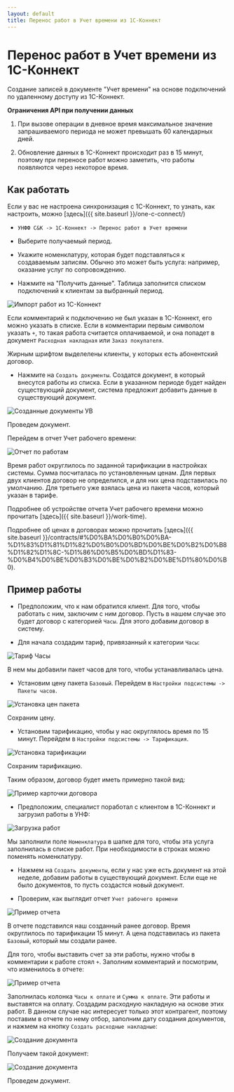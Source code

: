 ```yaml
---
layout: default
title: Перенос работ в Учет времени из 1С-Коннект
---
```


# Перенос работ в Учет времени из 1С-Коннект

Создание записей в документе "Учет времени" на основе подключений по удаленному доступу из 1С-Коннект.

**Ограничения API при получении данных**

1. При вызове операции в дневное время максимальное значение запрашиваемого периода не может превышать 60 календарных дней.

2. Обновление данных в 1С-Коннект происходит раз в 15 минут, поэтому при переносе работ можно заметить, что работы появляются через некоторое время.

## Как работать

Если у вас не настроена синхронизация с 1С-Коннект, то узнать, как настроить, можно [здесь]({{ site.baseurl }}/one-c-connect/)

* `УНФФ С&К -> 1С-Коннект -> Перенос работ в Учет времени`
* Выберите получаемый период.
* Укажите номенклатуру, которая будет подставляться к создаваемым записям. Обычно это может быть услуга: например, оказание услуг по сопровождению.

* Нажмите на "Получить данные". Таблица заполнится списком подключений к клиентам за выбранный период.

![Импорт работ из 1С-Коннект](../img/import-from-connect.png)

Если комментарий к подключению не был указан в 1С-Коннект, его можно указать в списке.
Если в комментарии первым символом указать `+`, то такая работа считается оплачиваемой, и она попадет в документ `Расходная накладная` или `Заказ покупателя`.

Жирным шрифтом выделелены клиенты, у которых есть абонентский договор.

* Нажмите на `Создать документы`. Создатся документ, в который внесутся работы из списка. Если в указанном периоде будет найден существующий документ, система предложит добавить данные в существующий документ.

![Созданные документы УВ](../img/work-time-document.png)

Проведем документ.

Перейдем в отчет Учет рабочего времени:

![Отчет по работам](../img/work-time-report.png)

Время работ округлилось по заданной тарификации в настройках системы.
Сумма посчиталась по установленным ценам. Для первых двух клиентов договор не определился, и для них цена подставилась по умолчанию.
Для третьего уже взялась цена из пакета часов, который указан в тарифе.

Подробнее об устройстве отчета Учет рабочего времени можно прочитать [здесь]({{ site.baseurl }}/work-time).

Подробнее об ценах в договорах можно прочитать [здесь]({{ site.baseurl }}/contracts/#%D0%BA%D0%B0%D0%BA-%D1%83%D1%81%D1%82%D0%B0%D0%BD%D0%BE%D0%B2%D0%B8%D1%82%D1%8C-%D1%86%D0%B5%D0%BD%D1%83-%D0%B4%D0%BE%D0%B3%D0%BE%D0%B2%D0%BE%D1%80%D0%B0).

## Пример работы

* Предположим, что к нам обратился клиент. Для того, чтобы работать с ним, заключим с ним договор.
Пусть в нашем случае это будет договор с категорией `Часы`. Для этого добавим договор в систему.

* Для начала создадим тариф, привязанный к категории `Часы`:

![Тариф Часы](../img/example-tarif.png)

В нем мы добавили пакет часов для того, чтобы устанавливалась цена.

* Установим цену пакета `Базовый`. Перейдем в `Настройки подсистемы -> Пакеты часов`.

![Установка цен пакета](../img/ex-price-package.png)

Сохраним цену.

* Установим тарификацию, чтобы у нас округлялось время по 15 минут. Перейдем в `Настройки подсистемы -> Тарификация`.

![Установка тарификации](../img/ex-tarification.png)

Сохраним тарификацию.

Таким образом, договор будет иметь примерно такой вид:

![Пример карточки договора](../img/ex-contract.png)

* Предположим, специалист поработал с клиентом в 1С-Коннект и загрузил работы в УНФ:

![Загрузка работ](../img/ex-import-from-connect.png)

Мы заполнили поле `Номенклатура` в шапке для того, чтобы эта услуга заполнилась в списке работ. При необходимости в строках можно поменять номенклатуру.

* Нажмем на `Создать документы`, если у нас уже есть документ на этой неделе, добавим работы в существующий документ. Если еще не было документов, то пусть создастся новый документ.

* Проверим, как выглядит отчет `Учет рабочего времени`

![Пример отчета](../img/ex-work-time-report.png)

В отчете подставился наш созданный ранее договор.
Время округлилось по тарификации 15 минут. А цена подставилась из пакета `Базовый`, который мы создали ранее.

Для того, чтобы выставить счет за эти работы, нужно чтобы в комментарии к работе стоял `+`. Заполним комментарий и посмотрим, что изменилось в отчете:

![Пример отчета](../img/paid-work-time.png)

Заполнилась колонка `Часы к оплате` и `Сумма к оплате`. Эти работы и выставятся на оплату.
Создадим расходную накладную на основе этих работ. В данном случае нас интересует только этот контрагент, поэтому поставим в отчете по нему отбор, заполним дату создания документов, и нажмем на кнопку `Создать расходные накладные`:

![Создание документа](../img/ex-create-doc.png)

Получаем такой документ:

![Создание документа](../img/ex-doc-from-report.png)

Проведем документ.
